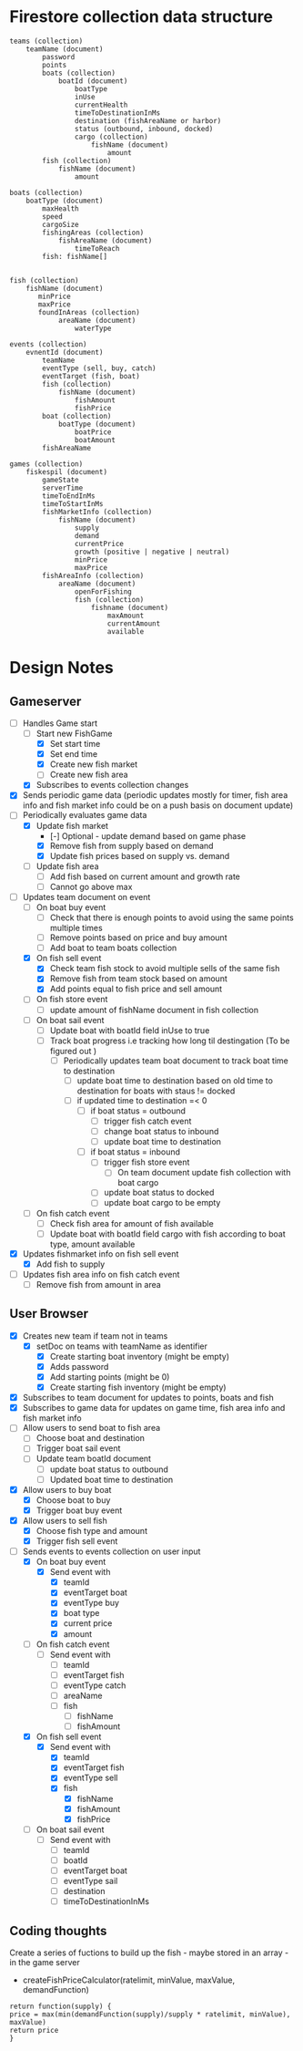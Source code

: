 # Firestore collection data structure

```
teams (collection)
    teamName (document)
        password
        points
        boats (collection)
            boatId (document)
                boatType
                inUse
                currentHealth
                timeToDestinationInMs
                destination (fishAreaName or harbor)
                status (outbound, inbound, docked)
                cargo (collection)
                    fishName (document)
                        amount
        fish (collection)
            fishName (document)
                amount

boats (collection)
    boatType (document)
        maxHealth
        speed
        cargoSize
        fishingAreas (collection)
            fishAreaName (document)
                timeToReach
        fish: fishName[]
            

fish (collection)
    fishName (document)
       minPrice
       maxPrice
       foundInAreas (collection)
            areaName (document)
                waterType

events (collection)
    evnentId (document)
        teamName
        eventType (sell, buy, catch)
        eventTarget (fish, boat)
        fish (collection)
            fishName (document)
                fishAmount
                fishPrice
        boat (collection)
            boatType (document)
                boatPrice
                boatAmount
        fishAreaName

games (collection)
    fiskespil (document)
        gameState
        serverTime
        timeToEndInMs
        timeToStartInMs
        fishMarketInfo (collection)
            fishName (document)
                supply
                demand
                currentPrice
                growth (positive | negative | neutral)
                minPrice
                maxPrice
        fishAreaInfo (collection)
            areaName (document)
                openForFishing
                fish (collection)
                    fishname (document)
                        maxAmount
                        currentAmount
                        available
```

# Design Notes

## Gameserver

-   [ ] Handles Game start
    -   [ ] Start new FishGame
        -   [x] Set start time
        -   [x] Set end time
        -   [x] Create new fish market
        -   [ ] Create new fish area
    -   [x] Subscribes to events collection changes
-   [x] Sends periodic game data (periodic updates mostly for timer, fish area info and fish market info could be on a push basis on document update)
-   [ ] Periodically evaluates game data
    -   [x] Update fish market
        -   [-] Optional - update demand based on game phase
        -   [x] Remove fish from supply based on demand
        -   [x] Update fish prices based on supply vs. demand
    -   [ ] Update fish area
        -   [ ] Add fish based on current amount and growth rate
        -   [ ] Cannot go above max
-   [ ] Updates team document on event
    -   [ ] On boat buy event
        -   [ ] Check that there is enough points to avoid using the same points multiple times
        -   [ ] Remove points based on price and buy amount
        -   [ ] Add boat to team boats collection
    -   [x] On fish sell event
        -   [x] Check team fish stock to avoid multiple sells of the same fish
        -   [x] Remove fish from team stock based on amount
        -   [x] Add points equal to fish price and sell amount
    -   [ ] On fish store event
        -   [ ] update amount of fishName document in fish collection
    -   [ ] On boat sail event
        -   [ ] Update boat with boatId field inUse to true
        -   [ ] Track boat progress i.e tracking how long til destingation (To be figured out )
            -   [ ] Periodically updates team boat document to track boat time to destination
                -   [ ] update boat time to destination based on old time to destination for boats with staus != docked
                -   [ ] if updated time to destination =< 0
                    -   [ ] if boat status = outbound
                        -   [ ] trigger fish catch event
                        -   [ ] change boat status to inbound
                        -   [ ] update boat time to destination
                    -   [ ] if boat status = inbound
                        -   [ ] trigger fish store event
                            -   [ ] On team document update fish collection with boat cargo
                        -   [ ] update boat status to docked
                        -   [ ] update boat cargo to be empty
    -   [ ] On fish catch event
        -   [ ] Check fish area for amount of fish available
        -   [ ] Update boat with boatId field cargo with fish according to boat type, amount available
-   [x] Updates fishmarket info on fish sell event
    -   [x] Add fish to supply
-   [ ] Updates fish area info on fish catch event
    -   [ ] Remove fish from amount in area

## User Browser

-   [x] Creates new team if team not in teams
    -   [x] setDoc on teams with teamName as identifier
        -   [x] Create starting boat inventory (might be empty)
        -   [x] Adds password
        -   [x] Add starting points (might be 0)
        -   [x] Create starting fish inventory (might be empty)
-   [x] Subscribes to team document for updates to points, boats and fish
-   [x] Subscribes to game data for updates on game time, fish area info and fish market info
-   [ ] Allow users to send boat to fish area
    -   [ ] Choose boat and destination
    -   [ ] Trigger boat sail event
    -   [ ] Update team boatId document
        -   [ ] update boat status to outbound
        -   [ ] Updated boat time to destination
-   [x] Allow users to buy boat
    -   [x] Choose boat to buy
    -   [x] Trigger boat buy event
-   [x] Allow users to sell fish
    -   [x] Choose fish type and amount
    -   [x] Trigger fish sell event
-   [ ] Sends events to events collection on user input
    -   [x] On boat buy event
        -   [x] Send event with
            -   [x] teamId
            -   [x] eventTarget boat
            -   [x] eventType buy
            -   [x] boat type
            -   [x] current price
            -   [x] amount
    -   [ ] On fish catch event
        -   [ ] Send event with
            -   [ ] teamId
            -   [ ] eventTarget fish
            -   [ ] eventType catch
            -   [ ] areaName
            -   [ ] fish
                -   [ ] fishName
                -   [ ] fishAmount
    -   [x] On fish sell event
        -   [x] Send event with
            -   [x] teamId
            -   [x] eventTarget fish
            -   [x] eventType sell
            -   [x] fish
                -   [x] fishName
                -   [x] fishAmount
                -   [x] fishPrice
    -   [ ] On boat sail event
        -   [ ] Send event with
            -   [ ] teamId
            -   [ ] boatId
            -   [ ] eventTarget boat
            -   [ ] eventType sail
            -   [ ] destination
            -   [ ] timeToDestinationInMs

## Coding thoughts

Create a series of fuctions to build up the fish - maybe stored in an array - in the game server

-   createFishPriceCalculator(ratelimit, minValue, maxValue, demandFunction)

```
return function(supply) {
price = max(min(demandFunction(supply)/supply * ratelimit, minValue), maxValue)
return price
}
```
